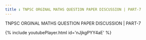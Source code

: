 ```yaml
---
title : TNPSC ORGINAL MATHS QUESTION PAPER DISCUSSION | PART-7
---
```


TNPSC ORGINAL MATHS QUESTION PAPER DISCUSSION | PART-7



{% include youtubePlayer.html id='nJjkgPYY4aE' %}
